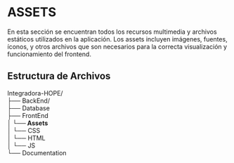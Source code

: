# ASSETS 


En esta sección se encuentran todos los recursos multimedia y archivos estáticos utilizados en la aplicación. Los assets incluyen imágenes, fuentes, íconos, y otros archivos que son necesarios para la correcta visualización y funcionamiento del frontend.
## Estructura de Archivos
Integradora-HOPE/<br>
├── BackEnd/<br>
├── Database<br>
├── FrontEnd<br>
**│ └── Assets**<br>
│ └── CSS <br>
│ └── HTML <br>
│ └── JS <br>
└── Documentation <br>

